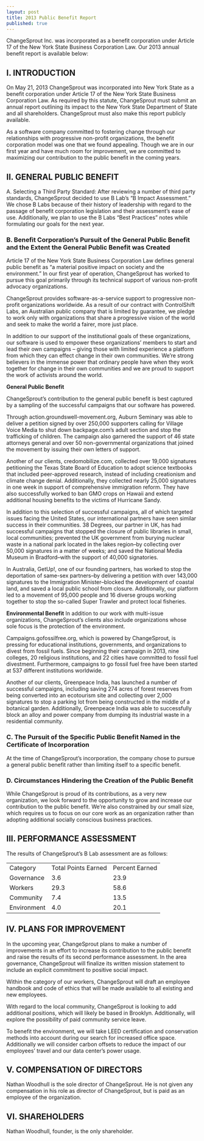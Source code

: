 ```yaml
---
layout: post
title: 2013 Public Benefit Report
published: true
---
```


ChangeSprout Inc. was incorporated as a benefit corporation under Article 17 of the New York State Business Corporation Law. Our 2013 annual benefit report is available below:

<p></p>
<p></p>
<p></p>

##  **I. INTRODUCTION**

On May 21, 2013 ChangeSprout was incorporated into New York State as a benefit corporation under Article 17 of the New York State Business Corporation Law. As required by this statute, ChangeSprout must submit an annual report outlining its impact to the New York State Department of State and all shareholders. ChangeSprout must also make this report publicly available.

As a software company committed to fostering change through our relationships with progressive non-profit organizations, the benefit corporation model was one that we found appealing. Though we are in our first year and have much room for improvement, we are committed to maximizing our contribution to the public benefit in the coming years.

##  **II. GENERAL PUBLIC BENEFIT**

A. Selecting a Third Party Standard:
After reviewing a number of third party standards, ChangeSprout decided to use B Lab’s “B Impact Assessment.” We chose B Labs because of their history of leadership with regard to the passage of benefit corporation legislation and their assessment’s ease of use. Additionally, we plan to use the B Labs “Best Practices” notes while formulating our goals for the next year.

### B.	Benefit Corporation’s Pursuit of the General Public Benefit and the Extent the General Public Benefit was Created
Article 17 of the New York State Business Corporation Law defines general public benefit as “a material positive impact on society and the environment.” In our first year of operation, ChangeSprout has worked to pursue this goal primarily through its technical support of various non-profit advocacy organizations.

ChangeSprout provides software-as-a-service support to progressive non-profit organizations worldwide. As a result of our contract with ControlShift Labs, an Australian public company that is limited by guarantee, we pledge to work only with organizations that share a progressive vision of the world and seek to make the world a fairer, more just place.

In addition to our support of the institutional goals of these organizations, our software is used to empower these organizations’ members to start and lead their own campaigns – giving those with limited experience a platform from which they can effect change in their own communities. We’re strong believers in the immense power that ordinary people have when they work together for change in their own communities and we are proud to support the work of activists around the world.

**General Public Benefit**

ChangeSprout’s contribution to the general public benefit is best captured by a sampling of the successful campaigns that our software has powered.

Through action.groundswell-movement.org, Auburn Seminary was able to deliver a petition signed by over 250,000 supporters calling for Village Voice Media to shut down backpage.com’s adult section and stop the trafficking of children. The campaign also garnered the support of 46 state attorneys general and over 50 non-governmental organizations that joined the movement by issuing their own letters of support.

Another of our clients, credomobilize.com, collected over 19,000 signatures petitioning the Texas State Board of Education to adopt science textbooks that included peer-approved research, instead of including creationism and climate change denial. Additionally, they collected nearly 25,000 signatures in one week in support of comprehensive immigration reform. They have also successfully worked to ban GMO crops on Hawaii and extend additional housing benefits to the victims of Hurricane Sandy.

In addition to this selection of successful campaigns, all of which targeted issues facing the United States, our international partners have seen similar success in their communities. 38 Degrees, our partner in UK, has had successful campaigns that stopped the closure of public libraries in small, local communities; prevented the UK government from burying nuclear waste in a national park located in the lakes region–by collecting over 50,000 signatures in a matter of weeks; and saved the National Media Museum in Bradford–with the support of 40,000 signatories.

In Australia, GetUp!, one of our founding partners, has worked to stop the deportation of same-sex partners–by delivering a petition with over 143,000 signatures to the Immigration Minister–blocked the development of coastal land, and saved a local public school from closure. Additionally, our platform led to a movement of 95,000 people and 16 diverse groups working together to stop the so-called Super Trawler and protect local fisheries.

**Environmental Benefit**
In addition to our work with multi-issue organizations, ChangeSprout’s clients also include organizations whose sole focus is the protection of the environment.

Campaigns.gofossilfree.org, which is powered by ChangeSprout, is pressing for educational institutions, governments, and organizations to divest from fossil fuels. Since beginning their campaign in 2013, nine colleges, 20 religious institutions, and 22 cities have committed to fossil fuel divestment. Furthermore, campaigns to go fossil fuel free have been started at 537 different institutions worldwide.

Another of our clients, Greenpeace India, has launched a number of successful campaigns, including saving 274 acres of forest reserves from being converted into an ecotourism site and collecting over 2,000 signatures to stop a parking lot from being constructed in the middle of a botanical garden. Additionally, Greenpeace India was able to successfully block an alloy and power company from dumping its industrial waste in a residential community.

### C. The Pursuit of the Specific Public Benefit Named in the Certificate of Incorporation
At the time of ChangeSprout’s incorporation, the company chose to pursue a general public benefit rather than limiting itself to a specific benefit.

### D.	Circumstances Hindering the Creation of the Public Benefit
While ChangeSprout is proud of its contributions, as a very new organization, we look forward to the opportunity to grow and increase our contribution to the public benefit. We’re also constrained by our small size, which requires us to focus on our core work as an organization rather than adopting additional socially conscious business practices.

## III. PERFORMANCE ASSESSMENT
The results of ChangeSprout’s B Lab assessment are as follows:
<table> <tr> <td> Category</td> <td>Total Points Earned </td> <td>Percent Earned</td></tr>
<tr><td>Governance </td><td>3.6 </td><td>23.9</td></tr>
<tr><td>Workers </td><td>29.3</td> <td>58.6</td></tr>
<tr><td>Community</td><td>7.4</td><td>13.5</td>
<tr><td>Environment</td> <td>4.0</td><td>20.1</td></table>

## IV. PLANS FOR IMPROVEMENT

In the upcoming year, ChangeSprout plans to make a number of improvements in an effort to increase its contribution to the public benefit and raise the results of its second performance assessment. In the area governance, ChangeSprout will finalize its written mission statement to include an explicit commitment to positive social impact.

Within the category of our workers, ChangeSprout will draft an employee handbook and code of ethics that will be made available to all existing and new employees.

With regard to the local community, ChangeSprout is looking to add additional positions, which will likely be based in Brooklyn. Additionally, will explore the possibility of paid community service leave.

To benefit the environment, we will take LEED certification and conservation methods into account during our search for increased office space. Additionally we will consider carbon offsets to reduce the impact of our employees’ travel and our data center’s power usage.

## V. COMPENSATION OF DIRECTORS
Nathan Woodhull is the sole director of ChangeSprout. He is not given any compensation in his role as director of ChangeSprout, but is paid as an employee of the organization.

## VI. SHAREHOLDERS
Nathan Woodhull, founder, is the only shareholder.
